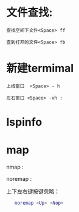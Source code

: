 # 文件查找:

```
查找空间下文件<Space> ff

查到打开的文件<Space> fb
```



# 新建termimal

```
上线窗口  <Space> - h  

左右窗口 <Space> -vh :
```



# lspinfo



# map 

nmap :

noremap :

上下左右键按键忽略：



```.lua
​	noremap <Up> <Nop> 
```















